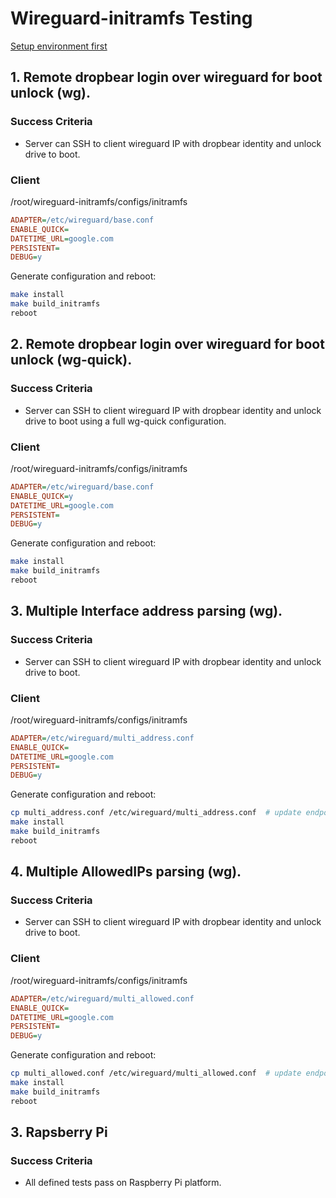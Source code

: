 # Wireguard-initramfs Testing

[Setup environment first](SETUP.md)

## 1. Remote dropbear login over wireguard for boot unlock (wg).

### Success Criteria
* Server can SSH to client wireguard IP with dropbear identity and unlock drive
  to boot.

### Client

/root/wireguard-initramfs/configs/initramfs
``` ini
ADAPTER=/etc/wireguard/base.conf
ENABLE_QUICK=
DATETIME_URL=google.com
PERSISTENT=
DEBUG=y
```

Generate configuration and reboot:
``` bash
make install
make build_initramfs
reboot
```

## 2. Remote dropbear login over wireguard for boot unlock (wg-quick).

### Success Criteria
* Server can SSH to client wireguard IP with dropbear identity and unlock drive
  to boot using a full wg-quick configuration.

### Client

/root/wireguard-initramfs/configs/initramfs
``` ini
ADAPTER=/etc/wireguard/base.conf
ENABLE_QUICK=y
DATETIME_URL=google.com
PERSISTENT=
DEBUG=y
```

Generate configuration and reboot:
``` bash
make install
make build_initramfs
reboot
```

## 3. Multiple Interface address parsing (wg).

### Success Criteria
* Server can SSH to client wireguard IP with dropbear identity and unlock drive
  to boot.

### Client

/root/wireguard-initramfs/configs/initramfs
``` ini
ADAPTER=/etc/wireguard/multi_address.conf
ENABLE_QUICK=
DATETIME_URL=google.com
PERSISTENT=
DEBUG=y
```

Generate configuration and reboot:
``` bash
cp multi_address.conf /etc/wireguard/multi_address.conf  # update endpoint IP.
make install
make build_initramfs
reboot
```
## 4. Multiple AllowedIPs parsing (wg).

### Success Criteria
* Server can SSH to client wireguard IP with dropbear identity and unlock drive
  to boot.

### Client

/root/wireguard-initramfs/configs/initramfs
``` ini
ADAPTER=/etc/wireguard/multi_allowed.conf
ENABLE_QUICK=
DATETIME_URL=google.com
PERSISTENT=
DEBUG=y
```

Generate configuration and reboot:
``` bash
cp multi_allowed.conf /etc/wireguard/multi_allowed.conf  # update endpoint IP.
make install
make build_initramfs
reboot
```

## 3. Rapsberry Pi

### Success Criteria
* All defined tests pass on Raspberry Pi platform.

